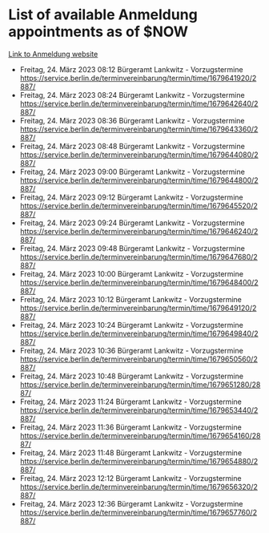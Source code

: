 # List of available Anmeldung appointments as of $NOW
[Link to Anmeldung website](https://service.berlin.de/terminvereinbarung/termin/tag.php?termin=1&anliegen[]=120686&dienstleisterlist=122210,122217,327316,122219,327312,122227,327314,122231,327346,122243,327348,122254,122252,329742,122260,329745,122262,329748,122271,327278,122273,327274,122277,327276,330436,122280,327294,122282,327290,122284,327292,122291,327270,122285,327266,122286,327264,122296,327268,150230,329760,122297,327286,122294,327284,122312,329763,122314,329775,122304,327330,122311,327334,122309,327332,317869,122281,327352,122279,329772,122283,122276,327324,122274,327326,122267,329766,122246,327318,122251,327320,122257,327322,122208,327298,122226,327300&herkunft=http%3A%2F%2Fservice.berlin.de%2Fdienstleistung%2F120686%2F)
- Freitag, 24. März 2023 08:12 Bürgeramt Lankwitz - Vorzugstermine https://service.berlin.de/terminvereinbarung/termin/time/1679641920/2887/
- Freitag, 24. März 2023 08:24 Bürgeramt Lankwitz - Vorzugstermine https://service.berlin.de/terminvereinbarung/termin/time/1679642640/2887/
- Freitag, 24. März 2023 08:36 Bürgeramt Lankwitz - Vorzugstermine https://service.berlin.de/terminvereinbarung/termin/time/1679643360/2887/
- Freitag, 24. März 2023 08:48 Bürgeramt Lankwitz - Vorzugstermine https://service.berlin.de/terminvereinbarung/termin/time/1679644080/2887/
- Freitag, 24. März 2023 09:00 Bürgeramt Lankwitz - Vorzugstermine https://service.berlin.de/terminvereinbarung/termin/time/1679644800/2887/
- Freitag, 24. März 2023 09:12 Bürgeramt Lankwitz - Vorzugstermine https://service.berlin.de/terminvereinbarung/termin/time/1679645520/2887/
- Freitag, 24. März 2023 09:24 Bürgeramt Lankwitz - Vorzugstermine https://service.berlin.de/terminvereinbarung/termin/time/1679646240/2887/
- Freitag, 24. März 2023 09:48 Bürgeramt Lankwitz - Vorzugstermine https://service.berlin.de/terminvereinbarung/termin/time/1679647680/2887/
- Freitag, 24. März 2023 10:00 Bürgeramt Lankwitz - Vorzugstermine https://service.berlin.de/terminvereinbarung/termin/time/1679648400/2887/
- Freitag, 24. März 2023 10:12 Bürgeramt Lankwitz - Vorzugstermine https://service.berlin.de/terminvereinbarung/termin/time/1679649120/2887/
- Freitag, 24. März 2023 10:24 Bürgeramt Lankwitz - Vorzugstermine https://service.berlin.de/terminvereinbarung/termin/time/1679649840/2887/
- Freitag, 24. März 2023 10:36 Bürgeramt Lankwitz - Vorzugstermine https://service.berlin.de/terminvereinbarung/termin/time/1679650560/2887/
- Freitag, 24. März 2023 10:48 Bürgeramt Lankwitz - Vorzugstermine https://service.berlin.de/terminvereinbarung/termin/time/1679651280/2887/
- Freitag, 24. März 2023 11:24 Bürgeramt Lankwitz - Vorzugstermine https://service.berlin.de/terminvereinbarung/termin/time/1679653440/2887/
- Freitag, 24. März 2023 11:36 Bürgeramt Lankwitz - Vorzugstermine https://service.berlin.de/terminvereinbarung/termin/time/1679654160/2887/
- Freitag, 24. März 2023 11:48 Bürgeramt Lankwitz - Vorzugstermine https://service.berlin.de/terminvereinbarung/termin/time/1679654880/2887/
- Freitag, 24. März 2023 12:12 Bürgeramt Lankwitz - Vorzugstermine https://service.berlin.de/terminvereinbarung/termin/time/1679656320/2887/
- Freitag, 24. März 2023 12:36 Bürgeramt Lankwitz - Vorzugstermine https://service.berlin.de/terminvereinbarung/termin/time/1679657760/2887/
